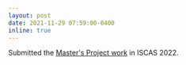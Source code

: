 ```yaml
---
layout: post
date: 2021-11-29 07:59:00-0400
inline: true
---
```

Submitted the <a href="https://labs.dese.iisc.ac.in/neuronics/demos-and-products-2/1794-2/">Master's Project work</a> in ISCAS 2022.